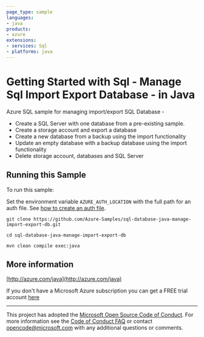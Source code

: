 ```yaml
---
page_type: sample
languages:
- java
products:
- azure
extensions:
- services: Sql
- platforms: java
---
```


# Getting Started with Sql - Manage Sql Import Export Database - in Java #


  Azure SQL sample for managing import/export SQL Database -
   - Create a SQL Server with one database from a pre-existing sample.
   - Create a storage account and export a database
   - Create a new database from a backup using the import functionality
   - Update an empty database with a backup database using the import functionality
   - Delete storage account, databases and SQL Server
 

## Running this Sample ##

To run this sample:

Set the environment variable `AZURE_AUTH_LOCATION` with the full path for an auth file. See [how to create an auth file](https://github.com/Azure/azure-libraries-for-java/blob/master/AUTH.md).

    git clone https://github.com/Azure-Samples/sql-database-java-manage-import-export-db.git

    cd sql-database-java-manage-import-export-db

    mvn clean compile exec:java

## More information ##

[http://azure.com/java](http://azure.com/java)

If you don't have a Microsoft Azure subscription you can get a FREE trial account [here](http://go.microsoft.com/fwlink/?LinkId=330212)

---

This project has adopted the [Microsoft Open Source Code of Conduct](https://opensource.microsoft.com/codeofconduct/). For more information see the [Code of Conduct FAQ](https://opensource.microsoft.com/codeofconduct/faq/) or contact [opencode@microsoft.com](mailto:opencode@microsoft.com) with any additional questions or comments.